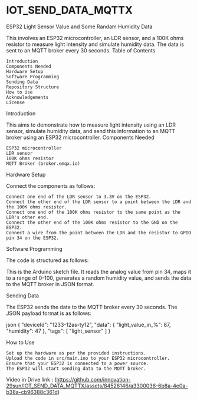 # IOT_SEND_DATA_MQTTX
ESP32 Light Sensor Value and Some Randam Humidity Data 

This involves an ESP32 microcontroller, an LDR sensor, and a 100K ohms resistor to measure light intensity and simulate humidity data. The data is sent to an MQTT broker every 30 seconds.
Table of Contents

    Introduction
    Components Needed
    Hardware Setup
    Software Programming
    Sending Data
    Repository Structure
    How to Use
    Acknowledgements
    License

Introduction

This aims to demonstrate how to measure light intensity using an LDR sensor, simulate humidity data, and send this information to an MQTT broker using an ESP32 microcontroller.
Components Needed

    ESP32 microcontroller
    LDR sensor
    100K ohms resistor
    MQTT Broker (broker.emqx.io)

Hardware Setup

Connect the components as follows:

    Connect one end of the LDR sensor to 3.3V on the ESP32.
    Connect the other end of the LDR sensor to a point between the LDR and the 100K ohms resistor.
    Connect one end of the 100K ohms resistor to the same point as the LDR's other end.
    Connect the other end of the 100K ohms resistor to the GND on the ESP32.
    Connect a wire from the point between the LDR and the resistor to GPIO pin 34 on the ESP32.

Software Programming

The code is structured as follows:

  This is the Arduino sketch file. It reads the analog value from pin 34, maps it to a range of 0-100, generates a random humidity value, and sends the data to the MQTT broker in JSON format.

Sending Data

The ESP32 sends the data to the MQTT broker every 30 seconds. The JSON payload format is as follows:

json
{
  "deviceId": "1233-12as-ty12",
  "data": {
    "light_value_in_%": 87,
    "humidity": 47
  },
  "tags": [
    "light_sensor"
  ]
}


How to Use

    Set up the hardware as per the provided instructions.
    Upload the code in src/main.ino to your ESP32 microcontroller.
    Ensure that your ESP32 is connected to a power source.
    The ESP32 will start sending data to the MQTT broker.

Video in Drive link : (https://github.com/innovation-29sun/IOT_SEND_DATA_MQTTX/assets/84526146/a3300036-6b8a-4e0a-b38a-cb96388c361d)

